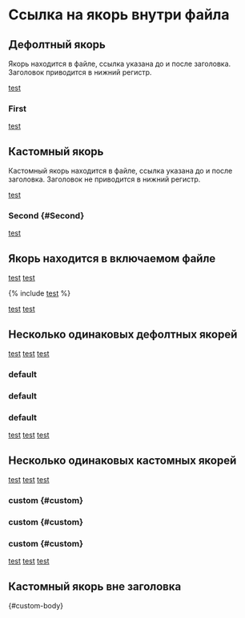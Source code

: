 # Ссылка на якорь внутри файла


## Дефолтный якорь

Якорь находится в файле, ссылка указана до и после заголовка. 
Заголовок приводится в нижний регистр.

[test](#first)

### First

[test](#first)


## Кастомный якорь

Кастомный якорь находится в файле, ссылка указана до и после заголовка.
Заголовок не приводится в нижний регистр.

[test](#Second)

### Second {#Second}

[test](#Second)

## Якорь находится в включаемом файле

[test](#Third)
[test](#Fourth)

{% include [test](./_includes/include1.md) %}

[test](#Third)
[test](#Fourth)


## Несколько одинаковых дефолтных якорей

[test](#default)
[test](#default1)
[test](#default2)

### default

### default

### default

[test](#default)
[test](#default1)
[test](#default2)

## Несколько одинаковых кастомных якорей

[test](#custom)
[test](#custom1)
[test](#custom2)

### custom {#custom}

### custom {#custom}

### custom {#custom}

[test](#custom)
[test](#custom1)
[test](#custom2)


## Кастомный якорь вне заголовка

{#custom-body}


